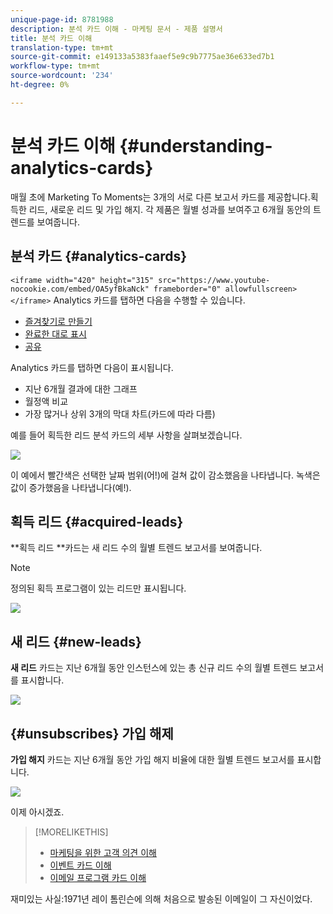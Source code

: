 ```yaml
---
unique-page-id: 8781988
description: 분석 카드 이해 - 마케팅 문서 - 제품 설명서
title: 분석 카드 이해
translation-type: tm+mt
source-git-commit: e149133a5383faaef5e9c9b7775ae36e633ed7b1
workflow-type: tm+mt
source-wordcount: '234'
ht-degree: 0%

---
```



# 분석 카드 이해 {#understanding-analytics-cards}

매월 초에 Marketing To Moments는 3개의 서로 다른 보고서 카드를 제공합니다.획득한 리드, 새로운 리드 및 가입 해지. 각 제품은 월별 성과를 보여주고 6개월 동안의 트렌드를 보여줍니다.

## 분석 카드 {#analytics-cards}

`<iframe width="420" height="315" src="https://www.youtube-nocookie.com/embed/OA5yfBkaNck" frameborder="0" allowfullscreen></iframe>` Analytics 카드를 탭하면 다음을 수행할 수 있습니다.

* [즐겨찾기로 만들기](../../../../../product-docs/core-marketo-concepts/mobile-apps/marketo-moments/working-with-moments/creating-a-favorite.md)
* [완료한 대로 표시](../../../../../product-docs/core-marketo-concepts/mobile-apps/marketo-moments/working-with-moments/marking-it-done.md)
* [공유](../../../../../product-docs/core-marketo-concepts/mobile-apps/marketo-moments/working-with-moments/sharing-a-moment.md)

Analytics 카드를 탭하면 다음이 표시됩니다.

* 지난 6개월 결과에 대한 그래프
* 월정액 비교
* 가장 많거나 상위 3개의 막대 차트(카드에 따라 다름)

예를 들어 획득한 리드 분석 카드의 세부 사항을 살펴보겠습니다.

![](assets/image2015-7-6-14-3a5-3a25.png)

이 예에서 빨간색은 선택한 날짜 범위(어!)에 걸쳐 값이 감소했음을 나타냅니다. 녹색은 값이 증가했음을 나타냅니다(예!).

## 획득 리드 {#acquired-leads}

**획득 리드 **카드는 새 리드 수의 월별 트렌드 보고서를 보여줍니다.

>[!NOTE]
>
>정의된 획득 프로그램이 있는 리드만 표시됩니다.

![](assets/image2015-6-30-14-3a31-3a40.png)

## 새 리드 {#new-leads}

**새 리드** 카드는 지난 6개월 동안 인스턴스에 있는 총 신규 리드 수의 월별 트렌드 보고서를 표시합니다.

![](assets/image2015-6-30-14-3a33-3a23.png)

## {#unsubscribes} 가입 해제

**가입 해지** 카드는 지난 6개월 동안 가입 해지 비율에 대한 월별 트렌드 보고서를 표시합니다.

![](assets/image2015-6-30-14-3a29-3a3.png)

이제 아시겠죠.

>[!MORELIKETHIS]
>
>* [마케팅을 위한 고객 의견 이해](understanding-marketo-moments.md)
>* [이벤트 카드 이해](understanding-event-cards.md)
>* [이메일 프로그램 카드 이해](understanding-email-program-cards.md)

>



재미있는 사실:1971년 레이 톰린슨에 의해 처음으로 발송된 이메일이 그 자신이었다.